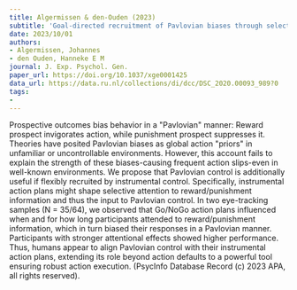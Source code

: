 ```yaml
---
title: Algermissen & den-Ouden (2023)
subtitle: 'Goal-directed recruitment of Pavlovian biases through selective visual attention'
date: 2023/10/01
authors:
- Algermissen, Johannes
- den Ouden, Hanneke E M
journal: J. Exp. Psychol. Gen.
paper_url: https://doi.org/10.1037/xge0001425
data_url: https://data.ru.nl/collections/di/dcc/DSC_2020.00093_989?0
tags:
- 
---
```


Prospective outcomes bias behavior in a "Pavlovian" manner: Reward prospect invigorates action, while punishment prospect suppresses it. Theories have posited Pavlovian biases as global action "priors" in unfamiliar or uncontrollable environments. However, this account fails to explain the strength of these biases-causing frequent action slips-even in well-known environments. We propose that Pavlovian control is additionally useful if flexibly recruited by instrumental control. Specifically, instrumental action plans might shape selective attention to reward/punishment information and thus the input to Pavlovian control. In two eye-tracking samples (N = 35/64), we observed that Go/NoGo action plans influenced when and for how long participants attended to reward/punishment information, which in turn biased their responses in a Pavlovian manner. Participants with stronger attentional effects showed higher performance. Thus, humans appear to align Pavlovian control with their instrumental action plans, extending its role beyond action defaults to a powerful tool ensuring robust action execution. (PsycInfo Database Record (c) 2023 APA, all rights reserved).
